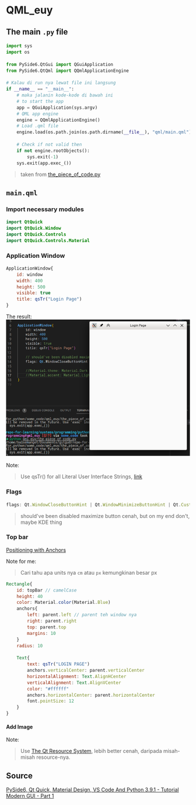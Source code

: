 # QML_euy

## The main `.py` file

```python
import sys
import os

from PySide6.QtGui import QGuiApplication
from PySide6.QtQml import QQmlApplicationEngine

# Kalau di run nya lewat file ini langsung
if __name__ == "__main__":
    # maka jalanin kode-kode di bawah ini
    # to start the app
    app = QGuiApplication(sys.argv)
    # QML app engine
    engine = QQmlApplicationEngine()
    # Load .qml file
    engine.load(os.path.join(os.path.dirname(__file__), "qml/main.qml"))

    # Check if not valid then
    if not engine.rootObjects():
        sys.exit(-1)
    sys.exit(app.exec_())
```

> taken from [the_piece_of_code.py](the_piece_of_code.py)

## `main.qml`

### Import necessary modules

```qml
import QtQuick
import QtQuick.Window
import QtQuick.Controls
import QtQuick.Controls.Material
```

### Application Window

```qml
ApplicationWindow{
    id: window
    width: 400
    height: 500
    visible: true
    title: qsTr("Login Page")
}
```

The result:
![Basic Application Window](images_for_md/1_application_window.png)

Note:
> Use qsTr() for all Literal User Interface Strings, [link](https://doc.qt.io/qt-6/qtquick-internationalization.html)

### Flags

```qml
flags: Qt.WindowCloseButtonHint | Qt.WindowMinimizeButtonHint | Qt.CustomizeWindowHint | Qt.Dialog | Qt.WindowTitleHint
```

> should've been disabled maximize button cenah, but on my end don't, maybe KDE thing

### Top bar

[Positioning with Anchors](https://doc.qt.io/qt-6/qtquick-positioning-anchors.html)

Note for me:
> Cari tahu apa units nya `cm` atau `px` kemungkinan besar px

```qml
Rectangle{
    id: topBar // camelCase
    height: 40
    color: Material.color(Material.Blue)
    anchors{
        left: parent.left // parent teh window nya
        right: parent.right
        top: parent.top
        margins: 10
    }
    radius: 10

    Text{
        text: qsTr("LOGIN PAGE")
        anchors.verticalCenter: parent.verticalCenter
        horizontalAlignment: Text.AlignHCenter
        verticalAlignment: Text.AlignVCenter
        color: "#ffffff"
        anchors.horizontalCenter: parent.horizontalCenter
        font.pointSize: 12
    }
}
```

#### Add Image

Note:
> Use [The Qt Resource System](https://doc.qt.io/qt-5/resources.html), lebih better cenah, daripada misah-misah resource-nya.

## Source

[PySide6, Qt Quick, Material Design, VS Code And Python 3.9.1 - Tutorial Modern GUI - Part 1](https://www.youtube.com/watch?v=Jn0PpzB14Y8)
